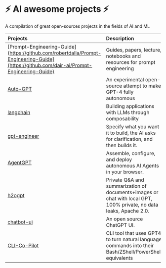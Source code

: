 # ⚡️ AI awesome projects ⚡️
A compilation of great open-sources projects in the fields of AI and ML

| Projects        | Description     | Links           |
|:----------------|:----------------|:----------------|
| [Prompt-Engineering-Guide](https://github.com/robertdalla/Prompt-Engineering-Guide](https://github.com/dair-ai/Prompt-Engineering-Guide) | Guides, papers, lecture, notebooks and resources for prompt engineering | [Live](https://www.promptingguide.ai/) |
| [Auto-GPT](https://github.com/Significant-Gravitas/Auto-GPT) | An experimental open-source attempt to make GPT-4 fully autonomous | [Demo](https://user-images.githubusercontent.com/70048414/232352935-55c6bf7c-3958-406e-8610-0913475a0b05.mp4) [Doc](https://docs.agpt.co/) |
| [langchain](https://github.com/hwchase17/langchain) | Building applications with LLMs through composability | [Doc](https://python.langchain.com/docs/get_started/introduction) |
| [gpt-engineer](https://github.com/AntonOsika/gpt-engineer) | Specify what you want it to build, the AI asks for clarification, and then builds it. | [Demo](https://twitter.com/antonosika/status/1667641038104674306) |
| [AgentGPT](https://github.com/reworkd/AgentGPT) | Assemble, configure, and deploy autonomous AI Agents in your browser. | [Demo](https://user-images.githubusercontent.com/50181239/241427218-5348e44a-29a5-4280-a06b-fe1429a8d99e.mp4) [Live](https://agentgpt.reworkd.ai/) |
| [h2ogpt](https://github.com/h2oai/h2ogpt) | Private Q&A and summarization of documents+images or chat with local GPT, 100% private, no data leaks, Apache 2.0. | [Live](https://gpt.h2o.ai/) |
| [chatbot-ui](https://github.com/mckaywrigley/chatbot-ui) | An open source ChatGPT UI. | [Live](https://www.chatbotui.com/) |
| [CLI-Co-Pilot](https://github.com/AntonOsika/CLI-Co-Pilot) | CLI tool that uses GPT4 to turn natural language commands into their Bash/ZShell/PowerShell equivalents | [Demo](https://github.com/AntonOsika/CLI-Co-Pilot/blob/main/codex_cli.gif) |
